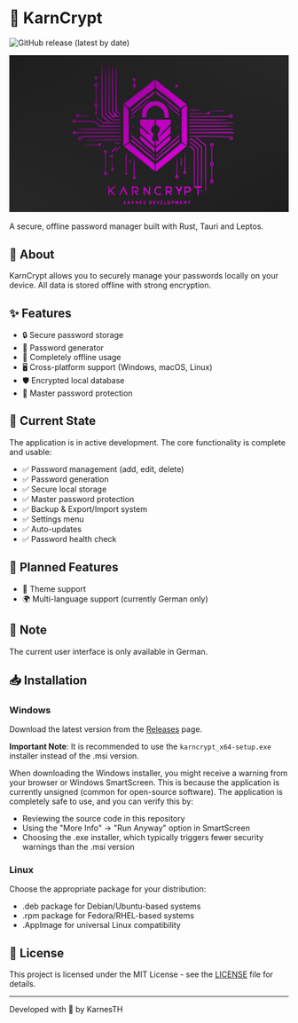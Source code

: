 # 🔐 KarnCrypt

![GitHub release (latest by date)](https://img.shields.io/github/v/release/KarnesTH/karncrypt)

![karncrypt_logo](images/karncrypt.png)

A secure, offline password manager built with Rust, Tauri and Leptos.

## 🎯 About

KarnCrypt allows you to securely manage your passwords locally on your device. All data is stored offline with strong encryption.

## ✨ Features

- 🔒 Secure password storage
- 🎲 Password generator
- 💾 Completely offline usage
- 🖥️ Cross-platform support (Windows, macOS, Linux)
- 🛡️ Encrypted local database
- 🔐 Master password protection

## 🚀 Current State

The application is in active development. The core functionality is complete and usable:
- ✅ Password management (add, edit, delete)
- ✅ Password generation
- ✅ Secure local storage
- ✅ Master password protection
- ✅ Backup & Export/Import system
- ✅ Settings menu
- ✅ Auto-updates
- ✅ Password health check

## 📝 Planned Features

- 🎨 Theme support
- 🌍 Multi-language support (currently German only)

## 📢 Note

The current user interface is only available in German.

## 📥 Installation

### Windows
Download the latest version from the [Releases](https://github.com/KarnesTH/karncrypt/releases/tag/v0.3.0) page.

**Important Note**: It is recommended to use the `karncrypt_x64-setup.exe` installer instead of the .msi version.

When downloading the Windows installer, you might receive a warning from your browser or Windows SmartScreen. This is because the application is currently unsigned (common for open-source software). The application is completely safe to use, and you can verify this by:
- Reviewing the source code in this repository
- Using the "More Info" → "Run Anyway" option in SmartScreen
- Choosing the .exe installer, which typically triggers fewer security warnings than the .msi version

### Linux
Choose the appropriate package for your distribution:
- .deb package for Debian/Ubuntu-based systems
- .rpm package for Fedora/RHEL-based systems
- .AppImage for universal Linux compatibility

## 📄 License

This project is licensed under the MIT License - see the [LICENSE](LICENSE) file for details.

---
Developed with 💜 by KarnesTH
